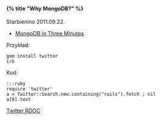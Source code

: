#### {% title "Why MongoDB?" %}

Starbienino 2011.09.22.

* [MongoDB in Three Minutes](http://kylebanker.com/blog/2009/11/mongodb-in-three-minutes/)

Przykład:

    gem install twitter
    irb

Kod:

    :::ruby
    require 'twitter'
    a = Twitter::Search.new.containing("rails").fetch ; nil
    a[0].text

[Twitter RDOC](http://rdoc.info/gems/twitter/1.6.2/Twitter/Search)
